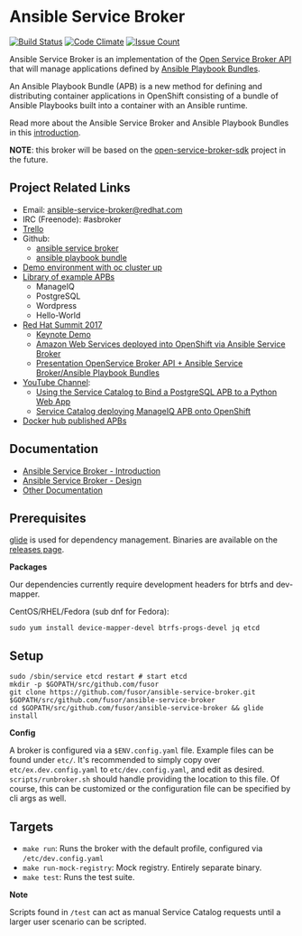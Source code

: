 # Ansible Service Broker
[![Build Status](https://travis-ci.org/fusor/ansible-service-broker.svg?branch=master)](https://travis-ci.org/fusor/ansible-service-broker)
[![Code Climate](https://codeclimate.com/github/fusor/ansible-service-broker/badges/gpa.svg)](https://codeclimate.com/github/fusor/ansible-service-broker)
[![Issue Count](https://codeclimate.com/github/fusor/ansible-service-broker/badges/issue_count.svg)](https://codeclimate.com/github/fusor/ansible-service-broker)

Ansible Service Broker is an implementation of the [Open Service Broker API](https://github.com/openservicebrokerapi/servicebroker) that will manage applications defined by [Ansible Playbook Bundles](https://github.com/fusor/ansible-playbook-bundle).  


An Ansible Playbook Bundle (APB) is a new method for defining and distributing container applications in OpenShift consisting of a bundle of Ansible Playbooks built into a container with an Ansible runtime.

Read more about the Ansible Service Broker and Ansible Playbook Bundles in this [introduction](docs/introduction.md).

**NOTE**: this broker will be based on the [open-service-broker-sdk](https://github.com/openshift/open-service-broker-sdk) project in the future.

## Project Related Links
* Email:  ansible-service-broker@redhat.com
* IRC (Freenode): #asbroker
* [Trello](https://trello.com/b/50JhiC5v/ansible-service-broker)
* Github:
    * [ansible service broker](https://github.com/fusor/ansible-service-broker)
    * [ansible playbook bundle](https://github.com/fusor/ansible-playbook-bundle)
* [Demo environment with oc cluster up](https://github.com/fusor/catasb)
* [Library of example APBs](https://github.com/fusor/apb-examples)
    * ManageIQ
    * PostgreSQL
    * Wordpress
    * Hello-World
* [Red Hat Summit 2017](https://www.youtube.com/playlist?list=PLZ7osZ-J70IaVc0NVyLs7tLO1hbhBdxHe)
  * [Keynote Demo](https://youtu.be/8MCbJmZQM9c?list=PLEGSLwUsxfEh4TE2GDU4oygCB-tmShkSn&t=4732)
  * [Amazon Web Services deployed into OpenShift via Ansible Service Broker](https://www.youtube.com/watch?v=EKo3khfmhi8&index=2&list=PLZ7osZ-J70IaVc0NVyLs7tLO1hbhBdxHe)
  * [Presentation OpenService Broker API + Ansible Service Broker/Ansible Playbook Bundles](https://www.youtube.com/watch?v=BaPMFZZ5lsc&index=1&list=PLZ7osZ-J70IaVc0NVyLs7tLO1hbhBdxHe)
* [YouTube Channel](https://www.youtube.com/channel/UC04eOMIMiV06_RSZPb4OOBw):
    * [Using the Service Catalog to Bind a PostgreSQL APB to a Python Web App](https://www.youtube.com/watch?v=xmd52NhEjCk)
    * [Service Catalog deploying ManageIQ APB onto OpenShift](https://www.youtube.com/watch?v=J6rDssVEZuQ)
* [Docker hub published APBs](https://hub.docker.com/u/ansibleplaybookbundle/)

## Documentation
* [Ansible Service Broker - Introduction](docs/introduction.md)
* [Ansible Service Broker - Design](docs/design.md)
* [Other Documentation](docs/README.md)

## Prerequisites

[glide](https://glide.sh/) is used for dependency management. Binaries are available on the
[releases page](https://github.com/Masterminds/glide/releases).

**Packages**

Our dependencies currently require development headers for btrfs and dev-mapper.

CentOS/RHEL/Fedora (sub dnf for Fedora):

`sudo yum install device-mapper-devel btrfs-progs-devel jq etcd`

## Setup

```
sudo /sbin/service etcd restart # start etcd
mkdir -p $GOPATH/src/github.com/fusor
git clone https://github.com/fusor/ansible-service-broker.git $GOPATH/src/github.com/fusor/ansible-service-broker
cd $GOPATH/src/github.com/fusor/ansible-service-broker && glide install
```

**Config**

A broker is configured via a `$ENV.config.yaml` file. Example files can be
found under `etc/`. It's recommended to simply copy over `etc/ex.dev.config.yaml`
to `etc/dev.config.yaml`, and edit as desired. `scripts/runbroker.sh` should
handle providing the location to this file. Of course, this can be customized
or the configuration file can be specified by cli args as well.

## Targets

* `make run`: Runs the broker with the default profile, configured via `/etc/dev.config.yaml`
* `make run-mock-registry`: Mock registry. Entirely separate binary.
* `make test`: Runs the test suite.

**Note**

Scripts found in `/test` can act as manual Service Catalog requests until a larger
user scenario can be scripted.
